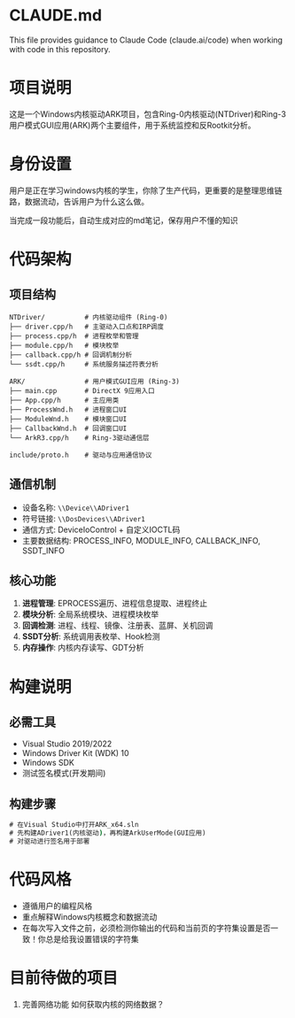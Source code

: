 # CLAUDE.md

This file provides guidance to Claude Code (claude.ai/code) when working with code in this repository.

# 项目说明
这是一个Windows内核驱动ARK项目，包含Ring-0内核驱动(NTDriver)和Ring-3用户模式GUI应用(ARK)两个主要组件，用于系统监控和反Rootkit分析。

# 身份设置
用户是正在学习windows内核的学生，你除了生产代码，更重要的是整理思维链路，数据流动，告诉用户为什么这么做。

当完成一段功能后，自动生成对应的md笔记，保存用户不懂的知识

# 代码架构

## 项目结构
```
NTDriver/          # 内核驱动组件 (Ring-0)
├── driver.cpp/h   # 主驱动入口点和IRP调度
├── process.cpp/h  # 进程枚举和管理
├── module.cpp/h   # 模块枚举
├── callback.cpp/h # 回调机制分析
└── ssdt.cpp/h     # 系统服务描述符表分析

ARK/               # 用户模式GUI应用 (Ring-3)  
├── main.cpp       # DirectX 9应用入口
├── App.cpp/h      # 主应用类
├── ProcessWnd.h   # 进程窗口UI
├── ModuleWnd.h    # 模块窗口UI
├── CallbackWnd.h  # 回调窗口UI
└── ArkR3.cpp/h    # Ring-3驱动通信层

include/proto.h    # 驱动与应用通信协议
```

## 通信机制
- 设备名称: `\\Device\\ADriver1`
- 符号链接: `\\DosDevices\\ADriver1`
- 通信方式: DeviceIoControl + 自定义IOCTL码
- 主要数据结构: PROCESS_INFO, MODULE_INFO, CALLBACK_INFO, SSDT_INFO

## 核心功能
1. **进程管理**: EPROCESS遍历、进程信息提取、进程终止
2. **模块分析**: 全局系统模块、进程模块枚举
3. **回调检测**: 进程、线程、镜像、注册表、蓝屏、关机回调
4. **SSDT分析**: 系统调用表枚举、Hook检测
5. **内存操作**: 内核内存读写、GDT分析

# 构建说明

## 必需工具
- Visual Studio 2019/2022
- Windows Driver Kit (WDK) 10
- Windows SDK
- 测试签名模式(开发期间)

## 构建步骤
```cmd
# 在Visual Studio中打开ARK_x64.sln
# 先构建ADriver1(内核驱动)，再构建ArkUserMode(GUI应用)
# 对驱动进行签名用于部署
```

# 代码风格
- 遵循用户的编程风格
- 重点解释Windows内核概念和数据流动
- 在每次写入文件之前，必须检测你输出的代码和当前页的字符集设置是否一致！你总是给我设置错误的字符集

# 目前待做的项目

1. 完善网络功能 如何获取内核的网络数据？
